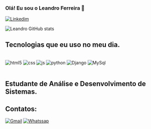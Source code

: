 ### Olá! Eu sou o Leandro Ferreira 👋

[![Linkedim](https://img.shields.io/badge/LinkedIn-0077B5?style=for-the-badge&logo=linkedin&logoColor=white)](www.linkedin.com/in/leandro-ferreira-santos-656b91278)

![Leandro GitHub stats](https://github-readme-stats.vercel.app/api?username=Leandr0fs&show_icons=true&theme=tokyonight)

## Tecnologias que eu uso no meu dia.
<div style="display: inline_block"><br/>
  <img align="center" alt="html5" src="https://img.shields.io/badge/HTML5-E34F26?style=for-the-badge&logo=html5&logoColor=white"/>
  <img align="center" alt="css" src="https://img.shields.io/badge/CSS3-1572B6?style=for-the-badge&logo=css3&logoColor=white"/>
  <img align="center" alt="js" src="https://img.shields.io/badge/JavaScript-F7DF1E?style=for-the-badge&logo=javascript&logoColor=black"/>
  <img align="center" alt="python" src="https://img.shields.io/badge/Python-3776AB?style=for-the-badge&logo=python&logoColor=white"/>
  <img align="center" alt="Django" src="https://img.shields.io/badge/Django-092E20?style=for-the-badge&logo=django&logoColor=white"/>
  <img align="center" alt="MySql" src="https://img.shields.io/badge/MySQL-00000F?style=for-the-badge&logo=mysql&logoColor=white"/>
</div><br/>

## Estudante de Análise e Desenvolvimento de Sistemas.

## Contatos:<br/>
[![Gmail](https://img.shields.io/badge/Gmail-D14836?style=for-the-badge&logo=gmail&logoColor=white)](leandroferreiras128@gmail.com)
[![Whatssap](https://img.shields.io/badge/WhatsApp-25D366?style=for-the-badge&logo=whatsapp&logoColor=white)]()
